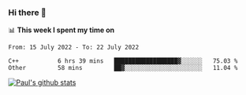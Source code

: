 ### Hi there 👋

📊 **This week I spent my time on**
<!--START_SECTION:waka-->

```text
From: 15 July 2022 - To: 22 July 2022

C++           6 hrs 39 mins   ██████████████████▓░░░░░░   75.03 %
Other         58 mins         ██▓░░░░░░░░░░░░░░░░░░░░░░   11.04 %
```

<!--END_SECTION:waka-->


[![Paul's github stats](https://github-readme-stats.vercel.app/api?username=mickeyouyou&theme=dracula&show_icons=true)](https://github.com/anuraghazra/github-readme-stats)
